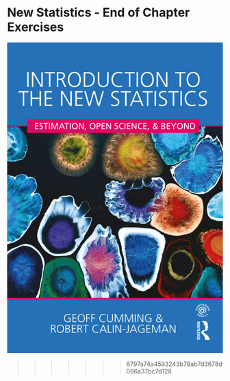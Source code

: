# New Statistics - End of Chapter Exercises

![This websites offers a tutorial for the end of chapter exercises with R](https://github.com/petzi53/new-statistics/blob/master/img/cover-new-statistics-min.png)
>>>>>>> 6797a74a4593243b78ab7d3678d066a37bc7d128
